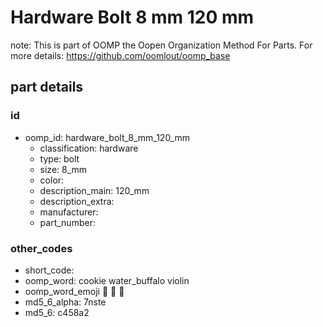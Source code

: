 # Hardware Bolt 8 mm 120 mm  

note: This is part of OOMP the Oopen Organization Method For Parts. For more details: https://github.com/oomlout/oomp_base

##  part details





### id
* oomp_id: hardware_bolt_8_mm_120_mm
  * classification: hardware
  * type: bolt
  * size: 8_mm
  * color: 
  * description_main: 120_mm
  * description_extra: 
  * manufacturer: 
  * part_number: 

### other_codes
* short_code: 
* oomp_word: cookie water_buffalo violin
* oomp_word_emoji :cookie: :water_buffalo: :violin:
* md5_6_alpha: 7nste
* md5_6: c458a2